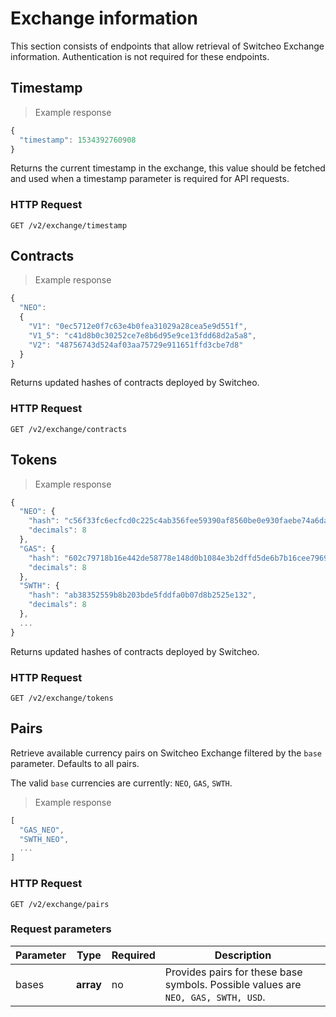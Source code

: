 # Exchange information

This section consists of endpoints that allow retrieval of Switcheo Exchange information.
Authentication is not required for these endpoints.

## Timestamp

> Example response

```js
{
  "timestamp": 1534392760908
}
```

Returns the current timestamp in the exchange, this value should be fetched and used when a
timestamp parameter is required for API requests.

### HTTP Request

`GET /v2/exchange/timestamp`

## Contracts

> Example response

```js
{
  "NEO":
  {
    "V1": "0ec5712e0f7c63e4b0fea31029a28cea5e9d551f",
    "V1_5": "c41d8b0c30252ce7e8b6d95e9ce13fdd68d2a5a8",
    "V2": "48756743d524af03aa75729e911651ffd3cbe7d8"
  }
}

```

Returns updated hashes of contracts deployed by Switcheo.

### HTTP Request

`GET /v2/exchange/contracts`

## Tokens

> Example response

```js
{
  "NEO": {
    "hash": "c56f33fc6ecfcd0c225c4ab356fee59390af8560be0e930faebe74a6daff7c9b",
    "decimals": 8
  },
  "GAS": {
    "hash": "602c79718b16e442de58778e148d0b1084e3b2dffd5de6b7b16cee7969282de7",
    "decimals": 8
  },
  "SWTH": {
    "hash": "ab38352559b8b203bde5fddfa0b07d8b2525e132",
    "decimals": 8
  },
  ...
}
```

Returns updated hashes of contracts deployed by Switcheo.

### HTTP Request

`GET /v2/exchange/tokens`


## Pairs

Retrieve available currency pairs on Switcheo Exchange filtered by the `base` parameter. Defaults to all pairs.

The valid `base` currencies are currently: `NEO`, `GAS`, `SWTH`.


> Example response

```js
[
  "GAS_NEO",
  "SWTH_NEO",
  ...
]

```

### HTTP Request

`GET /v2/exchange/pairs`

### Request parameters

 Parameter      | Type      | Required  | Description
--------------- | --------- | --------- | -----------
 bases          | **array** | no | Provides pairs for these base symbols. Possible values are `NEO, GAS, SWTH, USD`.
